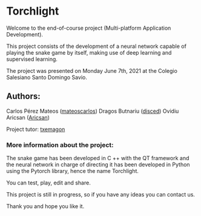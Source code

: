 # Torchlight

Welcome to the end-of-course project (Multi-platform Application Development).

This project consists of the development of a neural network capable of playing the snake game by itself, making use of deep learning and supervised learning.

The project was presented on Monday June 7th, 2021 at the Colegio Salesiano Santo Domingo Savio.

## Authors:
Carlos Pérez Mateos ([mateoscarlos](https://gitlab.com/mateoscarlos))
Dragos Butnariu ([disced](https://gitlab.com/disced))
Ovidiu Aricsan ([Aricsan](https://gitlab.com/Aricsan))

Project tutor:
[txemagon](https://gitlab.com/txemagon)


### More information about the project:

The snake game has been developed in C ++ with the QT framework and the neural network in charge of directing it has been developed in Python using the Pytorch library, hence the name Torchlight.

You can test, play, edit and share.

This project is still in progress, so if you have any ideas you can contact us.


Thank you and hope you like it.
